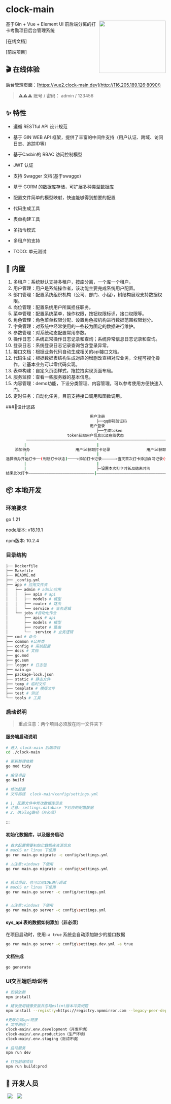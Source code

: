 # clock-main
 <img align="right" width="210" height="165" src="http://116.205.189.126:9000/clock-bucket/c6b1b441d9d9cdcfe33fea306b5ba5d6.jpg">



基于Gin + Vue + Element UI 前后端分离的打卡考勤项目后台管理系统

[在线文档]

[前端项目]


## 🎬 在线体验

后台管理页面：[https://vue2.clock-main.dev](http://116.205.189.126:8090/)
> ⚠️⚠️⚠️ 账号 / 密码： admin / 123456

## ✨ 特性

- 遵循 RESTful API 设计规范

- 基于 GIN WEB API 框架，提供了丰富的中间件支持（用户认证、跨域、访问日志、追踪ID等）

- 基于Casbin的 RBAC 访问控制模型

- JWT 认证

- 支持 Swagger 文档(基于swaggo)

- 基于 GORM 的数据库存储，可扩展多种类型数据库

- 配置文件简单的模型映射，快速能够得到想要的配置

- 代码生成工具

- 表单构建工具

- 多指令模式

- 多租户的支持

- TODO: 单元测试

## 🎁 内置

1. 多租户：系统默认支持多租户，按库分离，一个库一个租户。
1. 用户管理：用户是系统操作者，该功能主要完成系统用户配置。
2. 部门管理：配置系统组织机构（公司、部门、小组），树结构展现支持数据权限。
3. 岗位管理：配置系统用户所属担任职务。
4. 菜单管理：配置系统菜单，操作权限，按钮权限标识，接口权限等。
5. 角色管理：角色菜单权限分配、设置角色按机构进行数据范围权限划分。
6. 字典管理：对系统中经常使用的一些较为固定的数据进行维护。
7. 参数管理：对系统动态配置常用参数。
8. 操作日志：系统正常操作日志记录和查询；系统异常信息日志记录和查询。
9. 登录日志：系统登录日志记录查询包含登录异常。
1. 接口文档：根据业务代码自动生成相关的api接口文档。
1. 代码生成：根据数据表结构生成对应的增删改查相对应业务，全程可视化操作，让基本业务可以零代码实现。
1. 表单构建：自定义页面样式，拖拉拽实现页面布局。
1. 服务监控：查看一些服务器的基本信息。
1. 内容管理：demo功能，下设分类管理、内容管理。可以参考使用方便快速入门。
1. 定时任务：自动化任务，目前支持接口调用和函数调用。


###🐳设计思路
``` bash
                                     用户注册
                                        ├──qq邮箱验证码
                                     用户登录
                                        ├──生成token
                           token获取用户信息以及在线状态
         ───────────────────────────────└───────────────────────────────
        |                               |                               |
    添加待办                    用户id获取打卡记录                用户id获取自习记录
        |                               |                               |
选择待办开始打卡──(判断打卡状态)────>添加打卡记录——————>当天首次打卡添加自习记录(status设为当前待办id(-1为未打卡状态))
        |                               |                                       |
        |                               ├─设置本次打卡时长及结束时间              ├─更新今日自习时长及今日完成待办,设置status=-1
结束此次打卡—————————————————————————————|———————————————————————————————————————|
```


## 📦 本地开发

### 环境要求

go 1.21

node版本: v18.19.1

npm版本: 10.2.4

### 目录结构
``` bash
├── Dockerfile
├── Makefile 
├── README.md 
├── _config.yml 
├── app # 应用文件夹
│   ├── admin # admin应用
│   │   ├── apis # api 
│   │   ├── models # 模型 
│   │   ├── router # 路由 
│   │   └── service # 业务逻辑 
│   └── jobs #自动化作业
│       ├── apis # api 
│       ├── models # 模型 
│       ├── router # 路由 
│       └──  service # 业务逻辑
├── cmd # 命令 
├── common #公共类 
├── config # 系统配置 
├── docs # 文档 
├── go.mod
├── go.sum 
├── logger # 日志包 
├── main.go 
├── package-lock.json
├── static # 静态文件 
├── temp # 临时文件 
├── template # 模版文件 
├── test # 测试 
└── tools # 工具
```

### 启动说明

> 重点注意：两个项目必须放在同一文件夹下

#### 服务端启动说明

```bash
# 进入 clock-main 后端项目
cd ./clock-main

# 更新整理依赖
go mod tidy

# 编译项目
go build

# 修改配置 
# 文件路径  clock-main/config/settings.yml

# 1. 配置文件中修改数据库信息 
# 注意: settings.database 下对应的配置数据
# 2. 确认log路径（非必须）
```



:::

#### 初始化数据库，以及服务启动

``` bash
# 首次配置需要初始化数据库资源信息
# macOS or linux 下使用
go run main.go migrate -c config/settings.yml

# ⚠️注意:windows 下使用
go run main.go migrate -c config\settings.yml


# 启动项目，也可以用IDE进行调试
# macOS or linux 下使用
go run main.go server -c config/settings.yml


# ⚠️注意:windows 下使用
go run main.go server -c config\settings.yml

```

#### sys_api 表的数据如何添加（非必须）

在项目启动时，使用`-a true` 系统会自动添加缺少的接口数据
```bash
go run main.go server -c config\settings.dev.yml -a true

```


#### 文档生成

```bash
go generate
```


### UI交互端启动说明

```bash
# 安装依赖
npm install

# 建议使用镜像安装并忽略eslint版本冲突问题
npm install --registry=https://registry.npmmirror.com --legacy-peer-deps

#更改后端api链接
# 文件路径：
clock-main/.env.development（开发环境）
clock-main/.env.production（生产环境）
clock-main/.env.staging（测试环境）

# 启动服务
npm run dev

# 打包前端项目
npm run build:prod
```

## 💎 开发人员


<span style="margin: 0 5px;" ><a href="https://github.com/mingri31164" ><img src="https://images.weserv.nl/?url=avatars.githubusercontent.com/u/150683291?s=64&v=4&w=60&fit=cover&mask=circle&maxage=7d" /></a></span>
<span style="margin: 0 5px;" ><a href="https://github.com/d2bz" ><img src="https://images.weserv.nl/?url=avatars.githubusercontent.com/u/139675120?s=64&v=4&w=60&fit=cover&mask=circle&maxage=7d" /></a></span>

